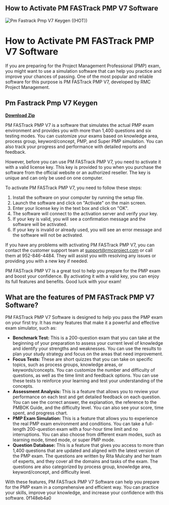 ## How to Activate PM FASTrack PMP V7 Software

 
![Pm Fastrack Pmp V7 Keygen ((HOT))](https://encrypted-tbn2.gstatic.com/images?q=tbn:ANd9GcR6AU1nwwvmeMK0LyPSW9BgiNWDoqOU-cCg-Ei8itI9i9dmT_BKiWSe5d8)

 
# How to Activate PM FASTrack PMP V7 Software
 
If you are preparing for the Project Management Professional (PMP) exam, you might want to use a simulation software that can help you practice and improve your chances of passing. One of the most popular and reliable software for this purpose is PM FASTrack PMP V7, developed by RMC Project Management.
 
## Pm Fastrack Pmp V7 Keygen


[**Download Zip**](https://persifalque.blogspot.com/?d=2tLOOa)

 
PM FASTrack PMP V7 is a software that simulates the actual PMP exam environment and provides you with more than 1,400 questions and six testing modes. You can customize your exams based on knowledge area, process group, keyword/concept, PMP, and Super PMP simulation. You can also track your progress and performance with detailed reports and feedback.
 
However, before you can use PM FASTrack PMP V7, you need to activate it with a valid license key. This key is provided to you when you purchase the software from the official website or an authorized reseller. The key is unique and can only be used on one computer.
 
To activate PM FASTrack PMP V7, you need to follow these steps:
 
1. Install the software on your computer by running the setup file.
2. Launch the software and click on "Activate" on the main screen.
3. Enter your license key in the text box and click on "OK".
4. The software will connect to the activation server and verify your key.
5. If your key is valid, you will see a confirmation message and the software will be activated.
6. If your key is invalid or already used, you will see an error message and the software will not be activated.

If you have any problems with activating PM FASTrack PMP V7, you can contact the customer support team at support@rmcproject.com or call them at 952-846-4484. They will assist you with resolving any issues or providing you with a new key if needed.
 
PM FASTrack PMP V7 is a great tool to help you prepare for the PMP exam and boost your confidence. By activating it with a valid key, you can enjoy its full features and benefits. Good luck with your exam!
  
## What are the features of PM FASTrack PMP V7 Software?
 
PM FASTrack PMP V7 Software is designed to help you pass the PMP exam on your first try. It has many features that make it a powerful and effective exam simulator, such as:

- **Benchmark Test:** This is a 200-question exam that you can take at the beginning of your preparation to assess your current level of knowledge and identify your strengths and weaknesses. You can use the results to plan your study strategy and focus on the areas that need improvement.
- **Focus Tests:** These are short quizzes that you can take on specific topics, such as process groups, knowledge areas, or keywords/concepts. You can customize the number and difficulty of questions, as well as the time limit and feedback options. You can use these tests to reinforce your learning and test your understanding of the concepts.
- **Assessment Analysis:** This is a feature that allows you to review your performance on each test and get detailed feedback on each question. You can see the correct answer, the explanation, the reference to the PMBOK Guide, and the difficulty level. You can also see your score, time spent, and progress chart.
- **PMP Exam Simulation:** This is a feature that allows you to experience the real PMP exam environment and conditions. You can take a full-length 200-question exam with a four-hour time limit and no interruptions. You can also choose from different exam modes, such as learning mode, timed mode, or super PMP mode.
- **Question Database:** This is a feature that gives you access to more than 1,400 questions that are updated and aligned with the latest version of the PMP exam. The questions are written by Rita Mulcahy and her team of experts, and they cover all the domains and tasks of the exam. The questions are also categorized by process group, knowledge area, keyword/concept, and difficulty level.

With these features, PM FASTrack PMP V7 Software can help you prepare for the PMP exam in a comprehensive and efficient way. You can practice your skills, improve your knowledge, and increase your confidence with this software.
 0f148eb4a0
